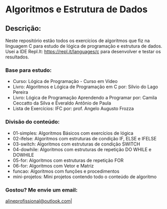 # Algoritmos e Estrutura de Dados

## Descrição: 
Neste repositório estão todos os exercícios de algoritmos que fiz na linguagem C para estudo de lógica de programação e estrutura de dados. Usei a IDE Repl.It: https://repl.it/languages/c para desenvolver e testar os resultados.

### Base para estudo:

- Curso: Lógica de Programação - Curso em Video
- Livro: Algoritmos e Lógica de Programação em C por: Silvio do Lago Pereira
- Livro: Lógica de Programação Aprendendo a Programar por: Camila Ceccatto da Silva e Everaldo Antônio de Paula
- Lista de Exercícios: IFC por: prof. Angelo Augusto Frozza

### Divisão do conteúdo:

- 01-simples: Algoritmos Básicos com exercícios de lógica
- 02-ifelse: Algoritmos com estruturas de condição IF, ELSE e IFELSE
- 03-switch: Algoritmos com estruturas de condição SWITCH
- 04-dowhile: Algoritmos com estruturas de repetição DO WHILE e DOWHILE
- 05-for: Algoritmos com estruturas de repetição FOR
- 06-for: Algoritmos com Vetor e Matriz
- funcao: Algoritmos com funções e procedimentos
- mini-projetos: Mini projetos contendo todo o conteúdo de algoritmo

### Gostou? Me envie um email:
alineprofissional@outlook.com|